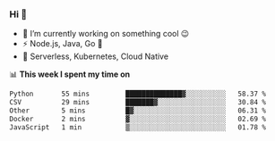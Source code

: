 ### Hi 👋

<!--
**nodejh/nodejh** is a ✨ _special_ ✨ repository because its `README.md` (this file) appears on your GitHub profile.

Here are some ideas to get you started:

- 🔭 I’m currently working on ...
- 🌱 I’m currently learning ...
- 👯 I’m looking to collaborate on ...
- 🤔 I’m looking for help with ...
- 💬 Ask me about ...
- 📫 How to reach me: ...
- 😄 Pronouns: ...
- ⚡ Fun fact: ...
-->

- 🔭 I’m currently working on something cool :wink:
- ⚡ Node.js, Java, Go :thought_balloon:
- 🤖 Serverless, Kubernetes, Cloud Native

📊 **This week I spent my time on**

<!--START_SECTION:waka-->

```txt
Python       55 mins         ██████████████▓░░░░░░░░░░   58.37 %
CSV          29 mins         ███████▓░░░░░░░░░░░░░░░░░   30.84 %
Other        5 mins          █▓░░░░░░░░░░░░░░░░░░░░░░░   06.31 %
Docker       2 mins          ▓░░░░░░░░░░░░░░░░░░░░░░░░   02.69 %
JavaScript   1 min           ▒░░░░░░░░░░░░░░░░░░░░░░░░   01.78 %
```

<!--END_SECTION:waka-->


<!--
:traffic_light: **Visitors**

![visitors](https://visitor-badge.glitch.me/badge?page_id=nodejh.nodejh)
-->
